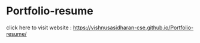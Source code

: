 # Portfolio-resume

click here to visit website : https://vishnusasidharan-cse.github.io/Portfolio-resume/
